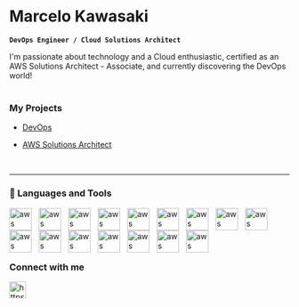 #  Marcelo Kawasaki

**`DevOps Engineer / Cloud Solutions Architect`**

I'm passionate about technology and a Cloud enthusiastic, certified as an AWS Solutions Architect - Associate, and currently discovering the DevOps world!
<br>
<br>

<h3 align="left">My Projects</h3>

- [DevOps](https://github.com/MarceloKawasaki/DevOps-Projects)
  
- [AWS Solutions Architect](https://github.com/MarceloKawasaki/AWS-SolutionsArchitectAssociate-Projects)
<br>

---

  ### 🧰 Languages and Tools

  <img align="left" alt="aws" width="40" style="padding-right:10px;" src="https://cdn.jsdelivr.net/gh/devicons/devicon@latest/icons/amazonwebservices/amazonwebservices-original-wordmark.svg"/> 
  <img align="left" alt="aws" width="40" style="padding-right:10px;" src="https://cdn.jsdelivr.net/gh/devicons/devicon@latest/icons/docker/docker-original.svg" />
  <img align="left" alt="aws" width="40" style="padding-right:10px;" src="https://cdn.jsdelivr.net/gh/devicons/devicon@latest/icons/kubernetes/kubernetes-original.svg" />
  <img align="left" alt="aws" width="40" style="padding-right:10px;" src="https://cdn.jsdelivr.net/gh/devicons/devicon@latest/icons/jenkins/jenkins-original.svg" />
  <img align="left" alt="aws" width="40" style="padding-right:10px;" src="https://cdn.jsdelivr.net/gh/devicons/devicon@latest/icons/terraform/terraform-original.svg" />
  <img align="left" alt="aws" width="40" style="padding-right:10px;" src="https://cdn.jsdelivr.net/gh/devicons/devicon@latest/icons/python/python-original.svg" />
  <img align="left" alt="aws" width="40" style="padding-right:10px;" src="https://cdn.jsdelivr.net/gh/devicons/devicon@latest/icons/linux/linux-original.svg" />
  <img align="left" alt="aws" width="40" style="padding-right:10px;" src="https://cdn.jsdelivr.net/gh/devicons/devicon@latest/icons/bash/bash-plain.svg" />
  <img align="left" alt="aws" width="40" style="padding-right:10px;" src="https://cdn.jsdelivr.net/gh/devicons/devicon@latest/icons/ansible/ansible-original.svg" />
  <img align="left" alt="aws" width="40" style="padding-right:10px;" src="https://cdn.jsdelivr.net/gh/devicons/devicon@latest/icons/prometheus/prometheus-original.svg" />       
  <img align="left" alt="aws" width="40" style="padding-right:10px;" src="https://cdn.jsdelivr.net/gh/devicons/devicon@latest/icons/git/git-original.svg" />
  <img align="left" alt="aws" width="40" style="padding-right:10px;" src="https://cdn.jsdelivr.net/gh/devicons/devicon@latest/icons/gitlab/gitlab-original.svg" />           
  <img align="left" alt="aws" width="40" style="padding-right:10px;" src="https://cdn.jsdelivr.net/gh/devicons/devicon@latest/icons/github/github-original.svg" />
  <img align="left" alt="aws" width="40" style="padding-right:10px;" src="https://cdn.jsdelivr.net/gh/devicons/devicon@latest/icons/mysql/mysql-original.svg" />
  <img align="left" alt="aws" width="40" style="padding-right:10px;" src="https://cdn.jsdelivr.net/gh/devicons/devicon@latest/icons/postgresql/postgresql-original.svg" />
  <img align="left" alt="aws" width="40" style="padding-right:10px;" src="https://cdn.jsdelivr.net/gh/devicons/devicon@latest/icons/azuresqldatabase/azuresqldatabase-original.svg" />
  <br>

#
<br>

<h3 align="left">Connect with me</h3>
<p align="left">
<a href="https://linkedin.com/in/https://www.linkedin.com/in/marcelo-jkawasaki/" target="blank"><img align="center" src="https://raw.githubusercontent.com/rahuldkjain/github-profile-readme-generator/master/src/images/icons/Social/linked-in-alt.svg" alt="https://www.linkedin.com/in/marcelo-jkawasaki/" height="30" width="30" /></a>
